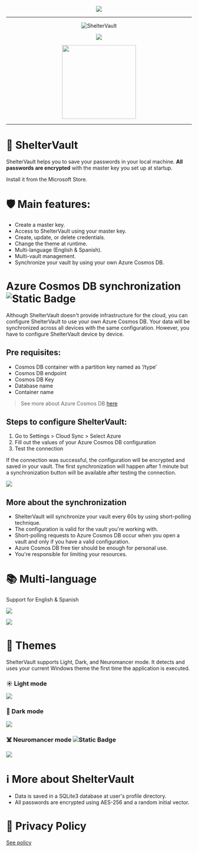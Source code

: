 <p align="center">
  <img src="https://github.com/itonx/ShelterVault/blob/assets/ShelterVaultApp.png"/>
</p>

---

<p align="center">
  <picture>
  <source media="(prefers-color-scheme: dark)" srcset="https://github.com/itonx/ShelterVault/blob/assets/ShelterVaultDarkThemeLogo.png">
  <source media="(prefers-color-scheme: light)" srcset="https://github.com/itonx/ShelterVault/blob/assets/ShelterVaultLightThemeLogo.png">
  <img alt="ShelterVault" src="https://github.com/itonx/ShelterVault/blob/assets/ShelterVaultDarkThemeLogo.png">
  </picture>
</p>
<p align="center">
  <a href="https://github.com/itonx/ShelterVault/actions/workflows/main.yml" target="_blank"><img src="https://github.com/itonx/ShelterVault/actions/workflows/main.yml/badge.svg?branch=main"/></a>
</p>

<p align="center">
	<a href="https://apps.microsoft.com/detail/9nhvsnjsx74g?mode=direct">
		<img src="https://get.microsoft.com/images/en-us%20light.svg" width="200"/>
	</a>
</p>

---

# 🔐 ShelterVault

ShelterVault helps you to save your passwords in your local machine. **All passwords are encrypted** with the master key you set up at startup.

Install it from the Microsoft Store.

# 🛡️ Main features:

- Create a master key.
- Access to ShelterVault using your master key.
- Create, update, or delete credentials.
- Change the theme at runtime.
- Multi-language (English & Spanish).
- Multi-vault management.
- Synchronize your vault by using your own Azure Cosmos DB.

# Azure Cosmos DB synchronization ![Static Badge](https://img.shields.io/badge/New-6c2987)

Although ShelterVault doesn't provide infrastructure for the cloud, you can configure ShelterVault to use your own Azure Cosmos DB. Your data will be synchronized across all devices with the same configuration. However, you have to configure ShelterVault device by device.

## Pre requisites:

- Cosmos DB container with a partition key named as ‘/type’
- Cosmos DB endpoint
- Cosmos DB Key
- Database name
- Container name

> See more about Azure Cosmos DB [here](https://learn.microsoft.com/en-us/azure/cosmos-db/)

## Steps to configure ShelterVault:

1. Go to Settings > Cloud Sync > Select Azure
2. Fill out the values of your Azure Cosmos DB configuration
3. Test the connection

If the connection was successful, the configuration will be encrypted and saved in your vault. The first synchronization will happen after 1 minute but a synchronization button will be available after testing the connection.

<p>
<img src="https://github.com/itonx/ShelterVault/blob/assets/AzureCosmosDBTestConnection.png"/>
</p>

## More about the synchronization

- ShelterVault will synchronize your vault every 60s by using short-polling technique.
- The configuration is valid for the vault you're working with.
- Short-polling requests to Azure Cosmos DB occur when you open a vault and only if you have a valid configuration.
- Azure Cosmos DB free tier should be enough for personal use.
- You're responsible for limiting your resources.

# 📚 Multi-language

Support for English & Spanish

<p>
<img src="https://github.com/itonx/ShelterVault/blob/assets/Languages.png"/>
</p>
<p>
<img src="https://github.com/itonx/ShelterVault/blob/assets/LanguageOptions.png"/>
</p>

# 🎨 Themes

ShelterVault supports Light, Dark, and Neuromancer mode. It detects and uses your current Windows theme the first time the application is executed.

### ☀️ Light mode

<p>
<img src="https://github.com/itonx/ShelterVault/blob/assets/LightTheme.png"/>
</p>

### 🌙 Dark mode

<p>
<img src="https://github.com/itonx/ShelterVault/blob/assets/DarkTheme.png"/>
</p>

### ☠️ Neuromancer mode ![Static Badge](https://img.shields.io/badge/New-6c2987)

<p>
<img src="https://github.com/itonx/ShelterVault/blob/assets/NeuromancerTheme.png"/>
</p>

# ℹ️ More about ShelterVault

- Data is saved in a SQLite3 database at user's profile directory.
- All passwords are encrypted using AES-256 and a random initial vector.

# 📝 Privacy Policy

[See policy](https://github.com/itonx/ShelterVault/blob/assets/PrivacyPolicy.md)
